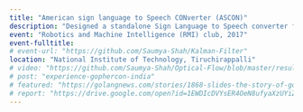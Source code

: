 ```yaml
---
title: "American sign language to Speech CONverter (ASCON)"
description: "Designed a standalone Sign Language to Speech converter for speech impaired community. ASCON translated the hand gestures from the ASL to speech output. The glove had embedded flex sensors to sense the amount of bend in the fingers and was equipped with a 9-axis IMU sensor which had accelerometer and gyroscope used to provide the data about the motion of the hand, Kalman filter was implemented. The features were extracted from the data and used for training of the Artificial Neural Network and classification of the gestures to give the speech output with about 93% accuracy."
event: "Robotics and Machine Intelligence (RMI) club, 2017"
event-fulltitle:
# event-url: "https://github.com/Saumya-Shah/Kalman-Filter"
location: "National Institute of Technology, Tiruchirappalli"
# video: "https://github.com/Saumya-Shah/Optical-Flow/blob/master/results/medium.gif"
# post: "experience-gophercon-india"
# featured: "https://golangnews.com/stories/1868-slides-the-story-of-gopath-by-nikhita-raghunath"
# report: "https://drive.google.com/open?id=1EWDIcDVYsER4OeN8ufyaXzUYiZOxudiT"
---
```

